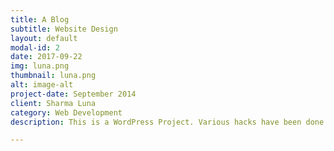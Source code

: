 ```yaml
---
title: A Blog
subtitle: Website Design
layout: default
modal-id: 2
date: 2017-09-22
img: luna.png
thumbnail: luna.png
alt: image-alt
project-date: September 2014
client: Sharma Luna
category: Web Development
description: This is a WordPress Project. Various hacks have been done in design and other functionalities. Applied many small code snippet to create services like visit counting, convert dates etc.<br><a href="https://bn.sharmaluna.com" target="_blank">www.bn.sharmaluna.com</a>

---
```

